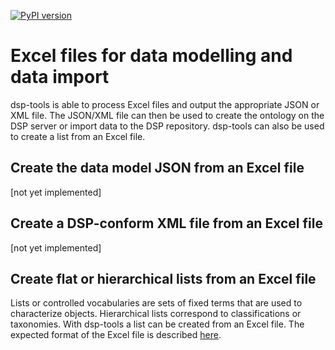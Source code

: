 [![PyPI version](https://badge.fury.io/py/dsp-tools.svg)](https://badge.fury.io/py/dsp-tools)

# Excel files for data modelling and data import
dsp-tools is able to process Excel files and output the appropriate JSON or XML file. The JSON/XML file can then
be used to create the ontology on the DSP server or import data to the DSP repository. dsp-tools can also be used to
create a list from an Excel file.

## Create the data model JSON from an Excel file
[not yet implemented]

## Create a DSP-conform XML file from an Excel file
[not yet implemented]

## Create flat or hierarchical lists from an Excel file
Lists or controlled vocabularies are sets of fixed terms that are used to characterize objects. Hierarchical lists
correspond to classifications or taxonomies. With dsp-tools a list can be created from an Excel file. The expected
format of the Excel file is described [here](./dsp-tools-create.md#lists-from-excel).
